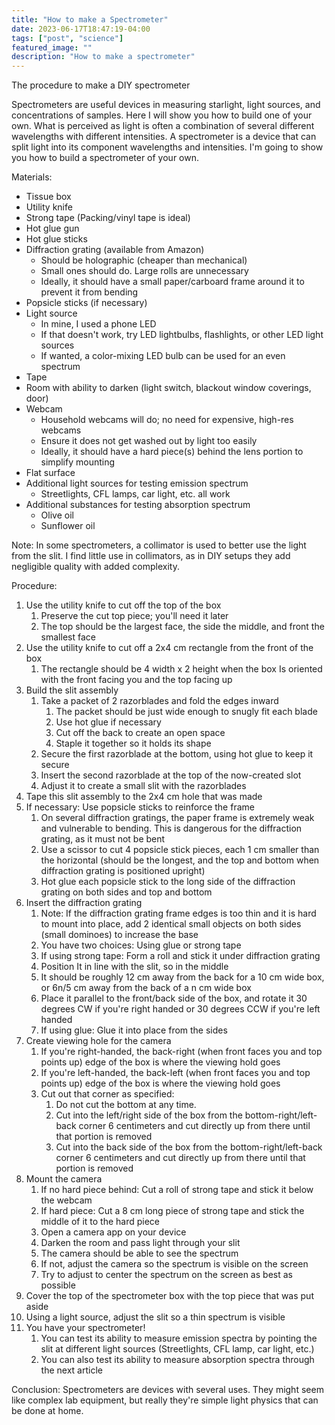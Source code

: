```yaml
---
title: "How to make a Spectrometer"
date: 2023-06-17T18:47:19-04:00
tags: ["post", "science"]
featured_image: ""
description: "How to make a spectrometer"
---
```


The procedure to make a DIY spectrometer <!--more-->

Spectrometers are useful devices in measuring starlight, light sources, and concentrations
of samples. Here I will show you how to build one of your own. What is perceived as light is often a combination of several different wavelengths with different intensities. A spectrometer is a device that can split light into its component wavelengths and intensities. I'm going to show you how to build a spectrometer of your own.

Materials:
- Tissue box
- Utility knife
- Strong tape (Packing/vinyl tape is ideal)
- Hot glue gun
- Hot glue sticks
- Diffraction grating (available from Amazon)
  - Should be holographic (cheaper than mechanical)
  - Small ones should do. Large rolls are unnecessary
  - Ideally, it should have a small paper/carboard frame around it to prevent it from bending
- Popsicle sticks (if necessary)
- Light source
  - In mine, I used a phone LED
  - If that doesn't work, try LED lightbulbs, flashlights, or other LED light sources
  - If wanted, a color-mixing LED bulb can be used for an even spectrum
- Tape
- Room with ability to darken (light switch, blackout window coverings, door)
- Webcam
  - Household webcams will do; no need for expensive, high-res webcams
  - Ensure it does not get washed out by light too easily
  - Ideally, it should have a hard piece(s) behind the lens portion to simplify mounting
- Flat surface
- Additional light sources for testing emission spectrum
  - Streetlights, CFL lamps, car light, etc. all work
- Additional substances for testing absorption spectrum
  - Olive oil
  - Sunflower oil

Note: In some spectrometers, a collimator is used to better use the light from the slit. I find little use in collimators, as in DIY setups they add negligible quality with added complexity.

Procedure:
1. Use the utility knife to cut off the top of the box
    1. Preserve the cut top piece; you'll need it later
    2. The top should be the largest face, the side the middle, and front the smallest face
2. Use the utility knife to cut off a 2x4 cm rectangle from the front of the box
    1. The rectangle should be 4 width x 2 height when the box Is oriented with the front facing you and the top facing up
3. Build the slit assembly
    1. Take a packet of 2 razorblades and fold the edges inward
        1. The packet should be just wide enough to snugly fit each blade
        2. Use hot glue if necessary
        3. Cut off the back to create an open space
        4. Staple it together so it holds its shape
    2. Secure the first razorblade at the bottom, using hot glue to keep it secure
    3. Insert the second razorblade at the top of the now-created slot
    4. Adjust it to create a small slit with the razorblades
4. Tape this slit assembly to the 2x4 cm hole that was made
5. If necessary: Use popsicle sticks to reinforce the frame
    1. On several diffraction gratings, the paper frame is extremely weak and vulnerable to bending. This is dangerous for the diffraction grating, as it must not be bent
    2. Use a scissor to cut 4 popsicle stick pieces, each 1 cm smaller than the horizontal (should be the longest, and the top and bottom when diffraction grating is positioned upright)
    3. Hot glue each popsicle stick to the long side of the diffraction grating on both sides and top and bottom
6. Insert the diffraction grating
    1. Note: If the diffraction grating frame edges is too thin and it is hard to mount into place, add 2 identical small objects on both sides (small dominoes) to increase the base
    2. You have two choices: Using glue or strong tape
    3. If using strong tape: Form a roll and stick it under diffraction grating
    4. Position It in line with the slit, so in the middle
    5. It should be roughly 12 cm away from the back for a 10 cm wide box, or 6n/5 cm away from the back of a n cm wide box
    6. Place it parallel to the front/back side of the box, and rotate it 30 degrees CW if you're right handed or 30 degrees CCW if you're left handed
    7. If using glue: Glue it into place from the sides
7. Create viewing hole for the camera
    1. If you're right-handed, the back-right (when front faces you and top points up) edge of the box is where the viewing hold goes
    2. If you're left-handed, the back-left (when front faces you and top points up) edge of the box is where the viewing hold goes
    3. Cut out that corner as specified:
        1. Do not cut the bottom at any time.
        2. Cut into the left/right side of the box from the bottom-right/left-back corner 6 centimeters and cut directly up from there until that portion is removed
        3. Cut into the back side of the box from the bottom-right/left-back corner 6 centimeters and cut directly up from there until that portion is removed
8. Mount the camera
    1. If no hard piece behind: Cut a roll of strong tape and stick it below the webcam
    2. If hard piece: Cut a 8 cm long piece of strong tape and stick the middle of it to the hard piece
    3. Open a camera app on your device
    4. Darken the room and pass light through your slit
    5. The camera should be able to see the spectrum
    6. If not, adjust the camera so the spectrum is visible on the screen
    7. Try to adjust to center the spectrum on the screen as best as possible
9. Cover the top of the spectrometer box with the top piece that was put aside
10. Using a light source, adjust the slit so a thin spectrum is visible
11. You have your spectrometer!
    1. You can test its ability to measure emission spectra by pointing the slit at different light sources (Streetlights, CFL lamp, car light, etc.)
    2. You can also test its ability to measure absorption spectra through the next article

Conclusion:
Spectrometers are devices with several uses. They might seem like complex lab
equipment, but really they're simple light physics that can be done at home.